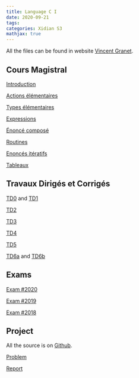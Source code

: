 ```yaml
---
title: Language C I
date: 2020-09-21
tags:
categories: Xidian S3
mathjax: true
---
```


All the files can be found in website [Vincent Granet](http://users.polytech.unice.fr/~vg/index-xidian.html).

## Cours Magistral

[Introduction](http://users.polytech.unice.fr/~vg/xidian/cours/01-Introduction.pdf)

[Actions élémentaires](http://users.polytech.unice.fr/~vg/xidian/cours/02-ActionsElem.pdf)

[Types élémentaires](http://users.polytech.unice.fr/~vg/xidian/cours/03-TypesElem.pdf)

[Expressions](http://users.polytech.unice.fr/~vg/xidian/cours/04-Expressions.pdf)

[Énoncé composé](http://users.polytech.unice.fr/~vg/xidian/cours/05-ActionsStruct.pdf)

[Routines](http://users.polytech.unice.fr/~vg/xidian/cours/06-Routines.pdf)

[Enoncés itératifs](http://users.polytech.unice.fr/~vg/xidian/cours/07-EnoncesIteratifs.pdf)

[Tableaux](http://users.polytech.unice.fr/~vg/xidian/cours/08-Tableaux.pdf)

## Travaux Dirigés et Corrigés

[TD0](http://users.polytech.unice.fr/~vg/xidian/s3/td00.pdf) and [TD1](http://users.polytech.unice.fr/~vg/xidian/s3/td01.pdf)

[TD2](http://users.polytech.unice.fr/~vg/xidian/s3/td02.pdf)

[TD3](http://users.polytech.unice.fr/~vg/xidian/s3/td03.pdf)

[TD4](http://users.polytech.unice.fr/~vg/xidian/s3/td04.pdf)

[TD5](http://users.polytech.unice.fr/~vg/xidian/s3/td05.pdf)

[TD6a](http://users.polytech.unice.fr/~vg/xidian/s3/td06.pdf) and [TD6b](http://users.polytech.unice.fr/~vg/xidian/s3/td06-2.pdf)

## Exams

[Exam #2020](http://users.polytech.unice.fr/~vg/xidian-ds/20-21/sol-DS-2021-01.pdf)

[Exam #2019](http://users.polytech.unice.fr/~vg/xidian-ds/19-20/sol-DS-2019-10-14.pdf)

[Exam #2018](http://users.polytech.unice.fr/~vg/xidian-ds/18-19/sol-DS-2018-15-10.pdf)

## Project

All the source is on [Github](https://github.com/kjle/Project-C-2020-Fall).

[Problem](https://github.com/kjle/Project-C-2020-Fall/blob/main/Problems.pdf)

[Report](https://github.com/kjle/Project-C-2020-Fall/blob/main/Solutions.pdf)
